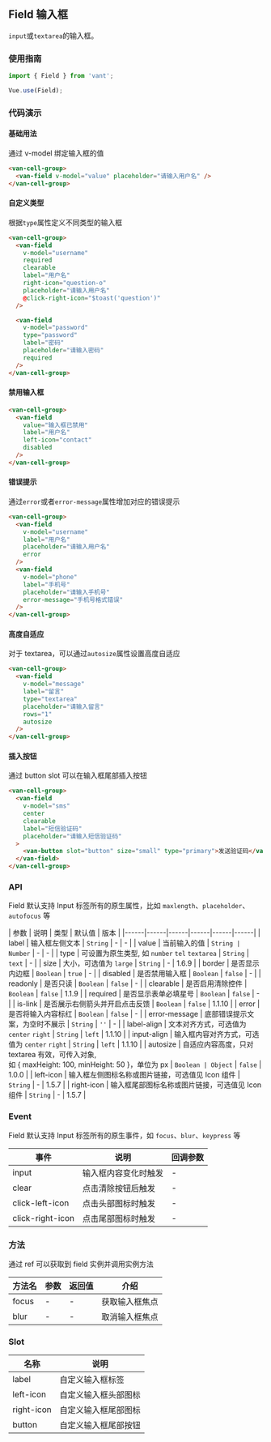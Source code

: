 ## Field 输入框

`input`或`textarea`的输入框。

### 使用指南
``` javascript
import { Field } from 'vant';

Vue.use(Field);
```

### 代码演示

#### 基础用法
通过 v-model 绑定输入框的值

```html
<van-cell-group>
  <van-field v-model="value" placeholder="请输入用户名" />
</van-cell-group>
```

#### 自定义类型
根据`type`属性定义不同类型的输入框

```html
<van-cell-group>
  <van-field
    v-model="username"
    required
    clearable
    label="用户名"
    right-icon="question-o"
    placeholder="请输入用户名"
    @click-right-icon="$toast('question')"
  />

  <van-field
    v-model="password"
    type="password"
    label="密码"
    placeholder="请输入密码"
    required
  />
</van-cell-group>
```

#### 禁用输入框

```html
<van-cell-group>
  <van-field
    value="输入框已禁用"
    label="用户名"
    left-icon="contact"
    disabled
  />
</van-cell-group>
```

#### 错误提示
通过`error`或者`error-message`属性增加对应的错误提示

```html
<van-cell-group>
  <van-field
    v-model="username"
    label="用户名"
    placeholder="请输入用户名"
    error
  />
  <van-field
    v-model="phone"
    label="手机号"
    placeholder="请输入手机号"
    error-message="手机号格式错误"
  />
</van-cell-group>
```

#### 高度自适应
对于 textarea，可以通过`autosize`属性设置高度自适应

```html
<van-cell-group>
  <van-field
    v-model="message"
    label="留言"
    type="textarea"
    placeholder="请输入留言"
    rows="1"
    autosize
  />
</van-cell-group>
```

#### 插入按钮
通过 button slot 可以在输入框尾部插入按钮

```html
<van-cell-group>
  <van-field
    v-model="sms"
    center
    clearable
    label="短信验证码"
    placeholder="请输入短信验证码"
  >
    <van-button slot="button" size="small" type="primary">发送验证码</van-button>
  </van-field>
</van-cell-group>
```

### API

Field 默认支持 Input 标签所有的原生属性，比如 `maxlength`、`placeholder`、`autofocus` 等

| 参数 | 说明 | 类型 | 默认值 | 版本 |
|------|------|------|------|------|------|
| label | 输入框左侧文本 | `String` | - | - |
| value | 当前输入的值 | `String | Number` | - | - |
| type | 可设置为原生类型, 如 `number` `tel` `textarea` | `String` | `text` | - |
| size | 大小，可选值为 `large` | `String` | - | 1.6.9 |
| border | 是否显示内边框 | `Boolean` | `true` | - |
| disabled | 是否禁用输入框 | `Boolean` | `false` | - |
| readonly | 是否只读 | `Boolean` | `false` | - |
| clearable | 是否启用清除控件 | `Boolean` | `false` | 1.1.9 |
| required | 是否显示表单必填星号 | `Boolean` | `false` | - |
| is-link | 是否展示右侧箭头并开启点击反馈 | `Boolean` | `false` | 1.1.10 |
| error | 是否将输入内容标红 | `Boolean` | `false` | - |
| error-message | 底部错误提示文案，为空时不展示 | `String` | `''` | - |
| label-align | 文本对齐方式，可选值为 `center` `right` | `String` | `left` | 1.1.10 |
| input-align | 输入框内容对齐方式，可选值为 `center` `right` | `String` | `left` | 1.1.10 |
| autosize | 自适应内容高度，只对 textarea 有效，可传入对象,<br>如 { maxHeight: 100, minHeight: 50 }，单位为 px | `Boolean | Object` | `false` | 1.0.0 |
| left-icon | 输入框左侧图标名称或图片链接，可选值见 Icon 组件 | `String` | - | 1.5.7 |
| right-icon | 输入框尾部图标名称或图片链接，可选值见 Icon 组件 | `String` | - | 1.5.7 |

### Event

Field 默认支持 Input 标签所有的原生事件，如 `focus`、`blur`、`keypress` 等

| 事件 | 说明 | 回调参数 |
|------|------|------|
| input | 输入框内容变化时触发 | - |
| clear | 点击清除按钮后触发 | - |
| click-left-icon | 点击头部图标时触发 | - |
| click-right-icon | 点击尾部图标时触发 | - |

### 方法

通过 ref 可以获取到 field 实例并调用实例方法

| 方法名 | 参数 | 返回值 | 介绍 |
|------|------|------|------|
| focus | - | - | 获取输入框焦点 |
| blur | - | - | 取消输入框焦点 |

### Slot

| 名称 | 说明 |
|------|------|
| label | 自定义输入框标签 |
| left-icon | 自定义输入框头部图标 |
| right-icon | 自定义输入框尾部图标 |
| button | 自定义输入框尾部按钮 |
